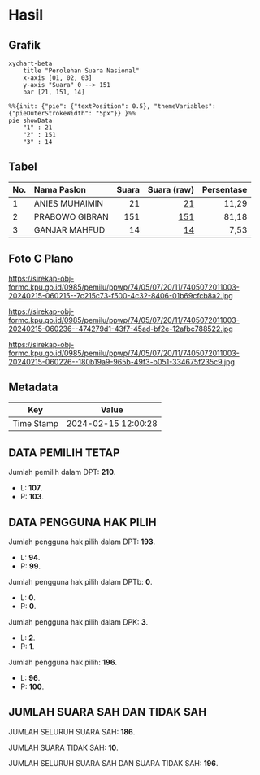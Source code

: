 # Hasil

## Grafik

```mermaid
xychart-beta
    title "Perolehan Suara Nasional"
    x-axis [01, 02, 03]
    y-axis "Suara" 0 --> 151
    bar [21, 151, 14]
```

```mermaid
%%{init: {"pie": {"textPosition": 0.5}, "themeVariables": {"pieOuterStrokeWidth": "5px"}} }%%
pie showData
    "1" : 21
    "2" : 151
    "3" : 14
```

## Tabel

| No. | Nama Paslon    | Suara | Suara (raw) | Persentase |
|:--- |:-------------- | -----:| -----------:| ----------:|
| 1   | ANIES MUHAIMIN | 21    | [21][p-1]   | 11,29      |
| 2   | PRABOWO GIBRAN | 151   | [151][p-2]  | 81,18      |
| 3   | GANJAR MAHFUD  | 14    | [14][p-3]   | 7,53       |


[p-1]: https://github.com/gigit-pemilu/pemilu-2024/blob/main/pilpres/hitung-suara/sub/74-sulawesi-tenggara/sub/05-konawe-selatan/sub/07-konda/sub/2011-masagena/sub/003-tps/sub/paslon-1.txt
[p-2]: https://github.com/gigit-pemilu/pemilu-2024/blob/main/pilpres/hitung-suara/sub/74-sulawesi-tenggara/sub/05-konawe-selatan/sub/07-konda/sub/2011-masagena/sub/003-tps/sub/paslon-2.txt
[p-3]: https://github.com/gigit-pemilu/pemilu-2024/blob/main/pilpres/hitung-suara/sub/74-sulawesi-tenggara/sub/05-konawe-selatan/sub/07-konda/sub/2011-masagena/sub/003-tps/sub/paslon-3.txt

## Foto C Plano

https://sirekap-obj-formc.kpu.go.id/0985/pemilu/ppwp/74/05/07/20/11/7405072011003-20240215-060215--7c215c73-f500-4c32-8406-01b69cfcb8a2.jpg

https://sirekap-obj-formc.kpu.go.id/0985/pemilu/ppwp/74/05/07/20/11/7405072011003-20240215-060236--474279d1-43f7-45ad-bf2e-12afbc788522.jpg

https://sirekap-obj-formc.kpu.go.id/0985/pemilu/ppwp/74/05/07/20/11/7405072011003-20240215-060226--180b19a9-965b-49f3-b051-334675f235c9.jpg


## Metadata

| Key        | Value               |
| ---------- | ------------------- |
| Time Stamp | 2024-02-15 12:00:28 |


## DATA PEMILIH TETAP

Jumlah pemilih dalam DPT: **210**.
 * L: **107**.
 * P: **103**.

## DATA PENGGUNA HAK PILIH

Jumlah pengguna hak pilih dalam DPT: **193**.
 * L: **94**.
 * P: **99**.

Jumlah pengguna hak pilih dalam DPTb: **0**.
 * L: **0**.
 * P: **0**.

Jumlah pengguna hak pilih dalam DPK: **3**.
 * L: **2**.
 * P: **1**.

Jumlah pengguna hak pilih: **196**.
 * L: **96**.
 * P: **100**.

## JUMLAH SUARA SAH DAN TIDAK SAH

JUMLAH SELURUH SUARA SAH: **186**.

JUMLAH SUARA TIDAK SAH: **10**.

JUMLAH SELURUH SUARA SAH DAN SUARA TIDAK SAH: **196**.


